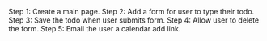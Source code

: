 Step 1: Create a main page. 
Step 2: Add a form for user to type their todo.
Step 3: Save the todo when user submits form.
Step 4: Allow user to delete the form.
Step 5: Email the user a calendar add link. 
